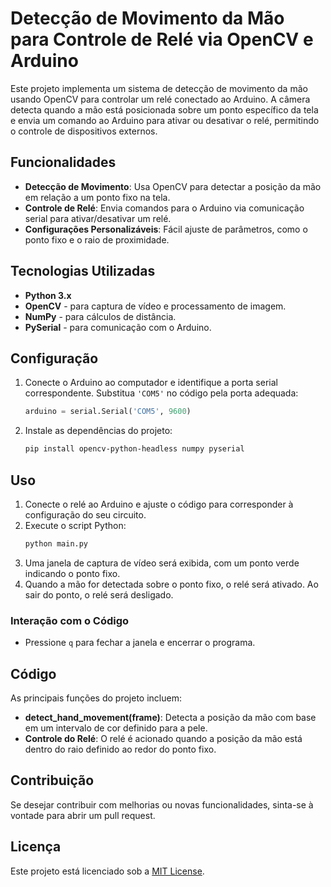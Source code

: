 
# Detecção de Movimento da Mão para Controle de Relé via OpenCV e Arduino

Este projeto implementa um sistema de detecção de movimento da mão usando OpenCV para controlar um relé conectado ao Arduino. A câmera detecta quando a mão está posicionada sobre um ponto específico da tela e envia um comando ao Arduino para ativar ou desativar o relé, permitindo o controle de dispositivos externos.

## Funcionalidades

- **Detecção de Movimento**: Usa OpenCV para detectar a posição da mão em relação a um ponto fixo na tela.
- **Controle de Relé**: Envia comandos para o Arduino via comunicação serial para ativar/desativar um relé.
- **Configurações Personalizáveis**: Fácil ajuste de parâmetros, como o ponto fixo e o raio de proximidade.

## Tecnologias Utilizadas

- **Python 3.x**
- **OpenCV** - para captura de vídeo e processamento de imagem.
- **NumPy** - para cálculos de distância.
- **PySerial** - para comunicação com o Arduino.

## Configuração

1. Conecte o Arduino ao computador e identifique a porta serial correspondente. Substitua `'COM5'` no código pela porta adequada:
   ```python
   arduino = serial.Serial('COM5', 9600)
   ```
2. Instale as dependências do projeto:
   ```bash
   pip install opencv-python-headless numpy pyserial
   ```

## Uso

1. Conecte o relé ao Arduino e ajuste o código para corresponder à configuração do seu circuito.
2. Execute o script Python:
   ```bash
   python main.py
   ```
3. Uma janela de captura de vídeo será exibida, com um ponto verde indicando o ponto fixo.
4. Quando a mão for detectada sobre o ponto fixo, o relé será ativado. Ao sair do ponto, o relé será desligado.

### Interação com o Código

- Pressione `q` para fechar a janela e encerrar o programa.

## Código

As principais funções do projeto incluem:

- **detect_hand_movement(frame)**: Detecta a posição da mão com base em um intervalo de cor definido para a pele.
- **Controle do Relé**: O relé é acionado quando a posição da mão está dentro do raio definido ao redor do ponto fixo.

## Contribuição

Se desejar contribuir com melhorias ou novas funcionalidades, sinta-se à vontade para abrir um pull request.

## Licença

Este projeto está licenciado sob a [MIT License](LICENSE).
